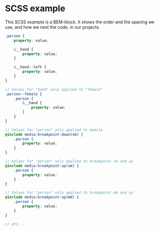 # SCSS example

This SCSS example is a BEM-block. It shows the order and the spacing we use, and how we nest the code, in our projects.

```scss
.person {
    property: value;

    &__hand {
        property: value;
    }

    &__hand--left {
        property: value;
    }
}

// Values for "hand" only applied to "female"
.person--female {
    .person {
        &__hand {
            property: value;
        }
    }
}

// Values for "person" only applied to mobile
@include media-breakpoint-down(sm) {
    .person {
        property: value;
    }
}

// Values for "person" only applied to breakpoint sm and up
@include media-breakpoint-up(sm) {
    .person {
        property: value;
    }
}

// Values for "person" only applied to breakpoint md and up
@include media-breakpoint-up(md) {
    .person {
        property: value;
    }
}

// etc...

```

